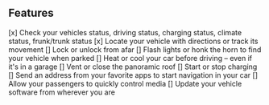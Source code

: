 ## Features

[x] Check your vehicles status, driving status, charging status, climate status, frunk/trunk status
[x] Locate your vehicle with directions or track its movement
[] Lock or unlock from afar
[] Flash lights or honk the horn to find your vehicle when parked
[] Heat or cool your car before driving – even if it's in a garage
[] Vent or close the panoramic roof
[] Start or stop charging
[] Send an address from your favorite apps to start navigation in your car
[] Allow your passengers to quickly control media
[] Update your vehicle software from wherever you are
